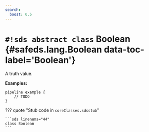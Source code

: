 ```yaml
---
search:
  boost: 0.5
---
```


# `#!sds abstract class` Boolean {#safeds.lang.Boolean data-toc-label='Boolean'}

A truth value.

**Examples:**

```sds
pipeline example {
    // TODO
}
```

??? quote "Stub code in `coreClasses.sdsstub`"

    ```sds linenums="44"
    class Boolean
    ```
